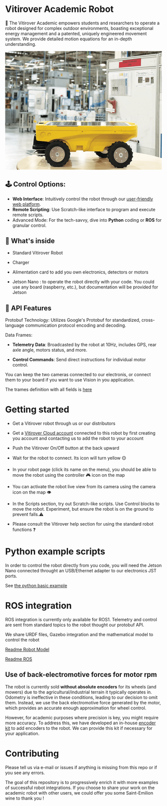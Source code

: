 # Vitirover Academic Robot

🌿 The Vitirover Academic empowers students and researchers to operate a robot designed for complex outdoor environments, boasting exceptional energy management and a patented, uniquely engineered movement system. We provide detailed motion equations for an in-depth understanding.
    
![The Vitirover robot posing in a factory](/img/in_factory.webp "Vitirover robbot in factory")



## 🕹️ Control Options:

 - __Web Interface__: Intuitively control the robot through our [user-friendly web platform](https://cloud.vitirover.eu).
 - __Remote Scripting__: Use Scratch-like interface to program and execute remote scripts.
 - Advanced Mode: For the tech-savvy, dive into __Python__ coding or __ROS__ for granular control.


## 🔧 What's inside

 - Standard Vitirover Robot
 
 - Charger
 
 - Alimentation card to add you own electronics, detectors or motors

 - Jetson Nano : to operate the robot directly with your code. You could use any board (raspberry, etc.), but documentation will be provided for Jetson 

## 📡 API Features

Protobuf Technology: Utilizes Google's Protobuf for standardized, cross-language communication protocol encoding and decoding.

Data Frames:
 - __Telemetry Data__: Broadcasted by the robot at 10Hz, includes GPS, rear axle angle, motors status, and more.
 
 - __Control Commands__: Send direct instructions for individual motor control.

You can keep the two cameras connected to our electronis, or connect them to your board if you want to use Vision in you application.

The trames definition with all fields is [here](protobuf/telemetry.proto)



# Getting started

 - Get a Vitirover robot through us or our distributors

 - Get a [Vitirover Cloud account](https://cloud.vitirover.eu) connected to this robot by first creating you account and contacting us to add the robot to your account

 - Push the Vitirover On/Off button at the back upward

 - Wait for the robot to connect. Its icon will turn yellow 🟡

 - In your robot page (click its name on the menu), you should be able to move the robot using the controller 🎮 icon on the map

  - You can activate the robot live view from its camera using the camera icon on the map 👁️ 

 - In the Scripts section, try out Scratch-like scripts. Use Control blocks to move the robot. Experiment, but ensure the robot is on the ground to prevent falls.⚠️

 - Please consult the Vitirover help section for using the standard robot functions ❓


# Python example scripts

In order to control the robot directly from you code, you will need the Jetson Nano connected throught an USB/Ethernet adapter to our electronics JST ports.


See [the python basic example](/examples/basic-python-protobuf.py)


# ROS integration

ROS integration is currently only available for ROS1.
Telemetry and control are sent from standard topics to the robot thought our protobuf API.

We share URDF files, Gazebo integration and the mathematical model to control the robot

 [Readme Robot Model](model/README.md)

 [Readme ROS](ROS/README.md)

## Use of back-electromotive forces for motor rpm
The robot is currently sold __without absolute encoders__ for its wheels (and mowers) due to the agricultural/industrial terrain it typically operates in. Odometry is ineffective in these conditions, leading to our decision to omit them. Instead, we use the back electromotive force generated by the motor, which provides an accurate enough approximation for wheel control. 

However, for academic purposes where precision is key, you might require more accuracy. To address this, we have developed an in-house [encoder kit](/encoder_kit) to add encoders to the robot. We can provide this kit if necessary for your application.

# Contributing

Please tell us via e-mail or issues if anything is missing from this repo or if you see any errors.

The goal of this repository is to progressively enrich it with more examples of successful robot integrations. If you choose to share your work on the academic robot with other users, we could offer you some Saint-Emilion wine to thank you !
